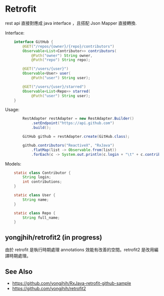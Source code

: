 # Retrofit

rest api 直接對應成 java interface ，且搭配 Json Mapper 直接轉換.

Interface:

```java
    interface GitHub {
        @GET("/repos/{owner}/{repo}/contributors")
        Observable<List<Contributor>> contributors(
            @Path("owner") String owner,
            @Path("repo") String repo);

        @GET("/users/{user}")
        Observable<User> user(
            @Path("user") String user);

        @GET("/users/{user}/starred")
        Observable<List<Repo>> starred(
            @Path("user") String user);
    }
```

Usage:

```java
        RestAdapter restAdapter = new RestAdapter.Builder()
            .setEndpoint("https://api.github.com")
            .build();

        GitHub github = restAdapter.create(GitHub.class);

        github.contributors("ReactiveX", "RxJava")
            .flatMap(list -> Observable.from(list))
            .forEach(c -> System.out.println(c.login + "\t" + c.contributions));
```

Models:

```java
    static class Contributor {
        String login;
        int contributions;
    }

    static class User {
        String name;
    }

    static class Repo {
        String full_name;
    }
```

## yongjhih/retrofit2 (in progress)

由於 retrofit 是執行時期處理 annotations 效能有改善的空間。retrofit2 是改用編譯時期處理。

## See Also

* https://github.com/yongjhih/RxJava-retrofit-github-sample
* https://github.com/yongjhih/retrofit2